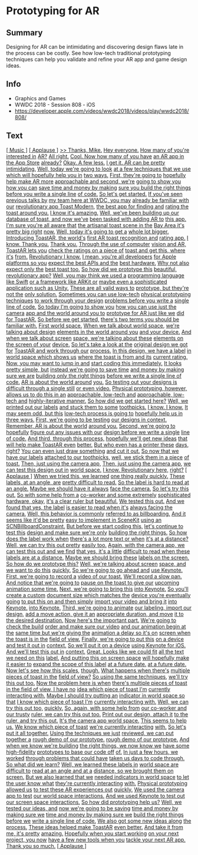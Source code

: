 # Prototyping for AR

## Summary
Designing for AR can be intimidating and discovering design flaws late in the process can be costly. See how low-tech traditional prototyping techniques can help you validate and refine your AR app and game design ideas.

## Info
* Graphics and Games
* WWDC 2018 - Session 808 - iOS
* https://developer.apple.com/videos/wwdc2018/videos/play/wwdc2018/808/

## Text
 [[ Music ]](https://developer.apple.com/videos/wwdc2018/videos/play/wwdc2018/808/?time=6) [[ Applause ]](https://developer.apple.com/videos/wwdc2018/videos/play/wwdc2018/808/?time=16) [&gt;&gt; Thanks, Mike.](https://developer.apple.com/videos/wwdc2018/videos/play/wwdc2018/808/?time=20) [Hey everyone.](https://developer.apple.com/videos/wwdc2018/videos/play/wwdc2018/808/?time=22) [How many of you're interested in](https://developer.apple.com/videos/wwdc2018/videos/play/wwdc2018/808/?time=24) [AR?](https://developer.apple.com/videos/wwdc2018/videos/play/wwdc2018/808/?time=25) [All right.](https://developer.apple.com/videos/wwdc2018/videos/play/wwdc2018/808/?time=27) [Cool. Now how many of you have](https://developer.apple.com/videos/wwdc2018/videos/play/wwdc2018/808/?time=28) [an AR app in the App Store](https://developer.apple.com/videos/wwdc2018/videos/play/wwdc2018/808/?time=30) [already?](https://developer.apple.com/videos/wwdc2018/videos/play/wwdc2018/808/?time=31) [Okay. A few less.](https://developer.apple.com/videos/wwdc2018/videos/play/wwdc2018/808/?time=33) [I get it. AR can be pretty](https://developer.apple.com/videos/wwdc2018/videos/play/wwdc2018/808/?time=36) [intimidating.](https://developer.apple.com/videos/wwdc2018/videos/play/wwdc2018/808/?time=37) [Well, today we're going to look](https://developer.apple.com/videos/wwdc2018/videos/play/wwdc2018/808/?time=38) [at a few techniques that we use](https://developer.apple.com/videos/wwdc2018/videos/play/wwdc2018/808/?time=40) [which will hopefully help you in](https://developer.apple.com/videos/wwdc2018/videos/play/wwdc2018/808/?time=43) [two ways.](https://developer.apple.com/videos/wwdc2018/videos/play/wwdc2018/808/?time=44) [First, they're going to](https://developer.apple.com/videos/wwdc2018/videos/play/wwdc2018/808/?time=45) [hopefully help make AR more](https://developer.apple.com/videos/wwdc2018/videos/play/wwdc2018/808/?time=47) [approachable and second, we're](https://developer.apple.com/videos/wwdc2018/videos/play/wwdc2018/808/?time=48) [going to show you how you can](https://developer.apple.com/videos/wwdc2018/videos/play/wwdc2018/808/?time=52) [save time and money by making](https://developer.apple.com/videos/wwdc2018/videos/play/wwdc2018/808/?time=53) [sure you build the right things](https://developer.apple.com/videos/wwdc2018/videos/play/wwdc2018/808/?time=55) [before you write a single line](https://developer.apple.com/videos/wwdc2018/videos/play/wwdc2018/808/?time=56) [of code.](https://developer.apple.com/videos/wwdc2018/videos/play/wwdc2018/808/?time=58) [So let's get started.](https://developer.apple.com/videos/wwdc2018/videos/play/wwdc2018/808/?time=60) [If you've seen previous talks by](https://developer.apple.com/videos/wwdc2018/videos/play/wwdc2018/808/?time=63) [my team here at WWDC, you may](https://developer.apple.com/videos/wwdc2018/videos/play/wwdc2018/808/?time=65) [already be familiar with our](https://developer.apple.com/videos/wwdc2018/videos/play/wwdc2018/808/?time=67) [revolutionary app Toast Modern,](https://developer.apple.com/videos/wwdc2018/videos/play/wwdc2018/808/?time=68) [the best app for finding and](https://developer.apple.com/videos/wwdc2018/videos/play/wwdc2018/808/?time=72) [rating the toast around you.](https://developer.apple.com/videos/wwdc2018/videos/play/wwdc2018/808/?time=74) [I know it's amazing.](https://developer.apple.com/videos/wwdc2018/videos/play/wwdc2018/808/?time=76) [Well, we've been building up our](https://developer.apple.com/videos/wwdc2018/videos/play/wwdc2018/808/?time=78) [database of toast, and now we've](https://developer.apple.com/videos/wwdc2018/videos/play/wwdc2018/808/?time=80) [been tasked with adding AR to](https://developer.apple.com/videos/wwdc2018/videos/play/wwdc2018/808/?time=82) [this app.](https://developer.apple.com/videos/wwdc2018/videos/play/wwdc2018/808/?time=85) [I'm sure you're all aware that](https://developer.apple.com/videos/wwdc2018/videos/play/wwdc2018/808/?time=87) [the artisanal toast scene in the](https://developer.apple.com/videos/wwdc2018/videos/play/wwdc2018/808/?time=88) [Bay Area it's pretty big right](https://developer.apple.com/videos/wwdc2018/videos/play/wwdc2018/808/?time=89) [now.](https://developer.apple.com/videos/wwdc2018/videos/play/wwdc2018/808/?time=91) [Well, today it's going to get a](https://developer.apple.com/videos/wwdc2018/videos/play/wwdc2018/808/?time=91) [whole lot bigger.](https://developer.apple.com/videos/wwdc2018/videos/play/wwdc2018/808/?time=95) [Introducing ToastAR, the world's](https://developer.apple.com/videos/wwdc2018/videos/play/wwdc2018/808/?time=97) [first AR toast recognition and](https://developer.apple.com/videos/wwdc2018/videos/play/wwdc2018/808/?time=102) [rating app.](https://developer.apple.com/videos/wwdc2018/videos/play/wwdc2018/808/?time=106) [I know. Thank you.](https://developer.apple.com/videos/wwdc2018/videos/play/wwdc2018/808/?time=106) [Thank you.](https://developer.apple.com/videos/wwdc2018/videos/play/wwdc2018/808/?time=108) [Through the use of computer](https://developer.apple.com/videos/wwdc2018/videos/play/wwdc2018/808/?time=111) [vision and AR, ToastAR lets you](https://developer.apple.com/videos/wwdc2018/videos/play/wwdc2018/808/?time=112) [check the ratings on a piece of](https://developer.apple.com/videos/wwdc2018/videos/play/wwdc2018/808/?time=115) [toast and get this, where it's](https://developer.apple.com/videos/wwdc2018/videos/play/wwdc2018/808/?time=116) [from.](https://developer.apple.com/videos/wwdc2018/videos/play/wwdc2018/808/?time=118) [Revolutionary I know.](https://developer.apple.com/videos/wwdc2018/videos/play/wwdc2018/808/?time=120) [I mean, you're all developers](https://developer.apple.com/videos/wwdc2018/videos/play/wwdc2018/808/?time=122) [for Apple platforms so you](https://developer.apple.com/videos/wwdc2018/videos/play/wwdc2018/808/?time=123) [expect the best APIs and the](https://developer.apple.com/videos/wwdc2018/videos/play/wwdc2018/808/?time=124) [best hardware.](https://developer.apple.com/videos/wwdc2018/videos/play/wwdc2018/808/?time=126) [Why not also expect only the](https://developer.apple.com/videos/wwdc2018/videos/play/wwdc2018/808/?time=127) [best toast too.](https://developer.apple.com/videos/wwdc2018/videos/play/wwdc2018/808/?time=129) [So how did we prototype this](https://developer.apple.com/videos/wwdc2018/videos/play/wwdc2018/808/?time=131) [beautiful, revolutionary app?](https://developer.apple.com/videos/wwdc2018/videos/play/wwdc2018/808/?time=133) [Well, you may think we used a](https://developer.apple.com/videos/wwdc2018/videos/play/wwdc2018/808/?time=134) [programming language like Swift](https://developer.apple.com/videos/wwdc2018/videos/play/wwdc2018/808/?time=137) [or a framework like ARKit or](https://developer.apple.com/videos/wwdc2018/videos/play/wwdc2018/808/?time=140) [maybe even a sophisticated](https://developer.apple.com/videos/wwdc2018/videos/play/wwdc2018/808/?time=145) [application such as Unity.](https://developer.apple.com/videos/wwdc2018/videos/play/wwdc2018/808/?time=146) [These are all valid ways to](https://developer.apple.com/videos/wwdc2018/videos/play/wwdc2018/808/?time=148) [prototype, but they're not the](https://developer.apple.com/videos/wwdc2018/videos/play/wwdc2018/808/?time=149) [only solution.](https://developer.apple.com/videos/wwdc2018/videos/play/wwdc2018/808/?time=151) [Sometimes you can use low-tech](https://developer.apple.com/videos/wwdc2018/videos/play/wwdc2018/808/?time=153) [physical prototyping techniques](https://developer.apple.com/videos/wwdc2018/videos/play/wwdc2018/808/?time=157) [to work through your design](https://developer.apple.com/videos/wwdc2018/videos/play/wwdc2018/808/?time=158) [problems before you write a](https://developer.apple.com/videos/wwdc2018/videos/play/wwdc2018/808/?time=160) [single line of code.](https://developer.apple.com/videos/wwdc2018/videos/play/wwdc2018/808/?time=161) [So today I'm going to show you](https://developer.apple.com/videos/wwdc2018/videos/play/wwdc2018/808/?time=162) [how you can use just the camera](https://developer.apple.com/videos/wwdc2018/videos/play/wwdc2018/808/?time=165) [app and the world around you to](https://developer.apple.com/videos/wwdc2018/videos/play/wwdc2018/808/?time=167) [prototype for AR just like we](https://developer.apple.com/videos/wwdc2018/videos/play/wwdc2018/808/?time=173) [did for ToastAR.](https://developer.apple.com/videos/wwdc2018/videos/play/wwdc2018/808/?time=174) [So before we get started,](https://developer.apple.com/videos/wwdc2018/videos/play/wwdc2018/808/?time=176) [there's two terms you should be](https://developer.apple.com/videos/wwdc2018/videos/play/wwdc2018/808/?time=177) [familiar with.](https://developer.apple.com/videos/wwdc2018/videos/play/wwdc2018/808/?time=178) [First world space.](https://developer.apple.com/videos/wwdc2018/videos/play/wwdc2018/808/?time=181) [When we talk about world space,](https://developer.apple.com/videos/wwdc2018/videos/play/wwdc2018/808/?time=183) [we're talking about design](https://developer.apple.com/videos/wwdc2018/videos/play/wwdc2018/808/?time=184) [elements in the world around you](https://developer.apple.com/videos/wwdc2018/videos/play/wwdc2018/808/?time=186) [and your device.](https://developer.apple.com/videos/wwdc2018/videos/play/wwdc2018/808/?time=188) [And when we talk about screen](https://developer.apple.com/videos/wwdc2018/videos/play/wwdc2018/808/?time=189) [space, we're talking about these](https://developer.apple.com/videos/wwdc2018/videos/play/wwdc2018/808/?time=193) [elements on the screen of your](https://developer.apple.com/videos/wwdc2018/videos/play/wwdc2018/808/?time=194) [device.](https://developer.apple.com/videos/wwdc2018/videos/play/wwdc2018/808/?time=196) [So let's take a look at the](https://developer.apple.com/videos/wwdc2018/videos/play/wwdc2018/808/?time=198) [original design we got for](https://developer.apple.com/videos/wwdc2018/videos/play/wwdc2018/808/?time=200) [ToastAR and work through our](https://developer.apple.com/videos/wwdc2018/videos/play/wwdc2018/808/?time=201) [process.](https://developer.apple.com/videos/wwdc2018/videos/play/wwdc2018/808/?time=202) [In this design, we have a label](https://developer.apple.com/videos/wwdc2018/videos/play/wwdc2018/808/?time=203) [in world space which shows us](https://developer.apple.com/videos/wwdc2018/videos/play/wwdc2018/808/?time=208) [where the toast is from and its](https://developer.apple.com/videos/wwdc2018/videos/play/wwdc2018/808/?time=210) [current rating.](https://developer.apple.com/videos/wwdc2018/videos/play/wwdc2018/808/?time=212) [Now, you may want to jump in and](https://developer.apple.com/videos/wwdc2018/videos/play/wwdc2018/808/?time=213) [start coding this immediately.](https://developer.apple.com/videos/wwdc2018/videos/play/wwdc2018/808/?time=215) [It looks pretty simple, but](https://developer.apple.com/videos/wwdc2018/videos/play/wwdc2018/808/?time=217) [instead we're going to save time](https://developer.apple.com/videos/wwdc2018/videos/play/wwdc2018/808/?time=218) [and money by making sure we are](https://developer.apple.com/videos/wwdc2018/videos/play/wwdc2018/808/?time=220) [building only the right things](https://developer.apple.com/videos/wwdc2018/videos/play/wwdc2018/808/?time=222) [before we write a single line of](https://developer.apple.com/videos/wwdc2018/videos/play/wwdc2018/808/?time=223) [code.](https://developer.apple.com/videos/wwdc2018/videos/play/wwdc2018/808/?time=226) [AR is about the world around](https://developer.apple.com/videos/wwdc2018/videos/play/wwdc2018/808/?time=226) [you.](https://developer.apple.com/videos/wwdc2018/videos/play/wwdc2018/808/?time=229) [So testing out your designs is](https://developer.apple.com/videos/wwdc2018/videos/play/wwdc2018/808/?time=230) [difficult through a single still](https://developer.apple.com/videos/wwdc2018/videos/play/wwdc2018/808/?time=232) [or even video.](https://developer.apple.com/videos/wwdc2018/videos/play/wwdc2018/808/?time=234) [Physical prototyping, however,](https://developer.apple.com/videos/wwdc2018/videos/play/wwdc2018/808/?time=236) [allows us to do this in an](https://developer.apple.com/videos/wwdc2018/videos/play/wwdc2018/808/?time=238) [approachable, low-tech and](https://developer.apple.com/videos/wwdc2018/videos/play/wwdc2018/808/?time=239) [approachable, low-tech and](https://developer.apple.com/videos/wwdc2018/videos/play/wwdc2018/808/?time=239) [highly-iterative manner.](https://developer.apple.com/videos/wwdc2018/videos/play/wwdc2018/808/?time=241) [So how did we get started here?](https://developer.apple.com/videos/wwdc2018/videos/play/wwdc2018/808/?time=243) [Well, we printed out our labels](https://developer.apple.com/videos/wwdc2018/videos/play/wwdc2018/808/?time=245) [and stuck them to some](https://developer.apple.com/videos/wwdc2018/videos/play/wwdc2018/808/?time=248) [toothpicks.](https://developer.apple.com/videos/wwdc2018/videos/play/wwdc2018/808/?time=250) [I know. I know.](https://developer.apple.com/videos/wwdc2018/videos/play/wwdc2018/808/?time=251) [It may seem odd, but this](https://developer.apple.com/videos/wwdc2018/videos/play/wwdc2018/808/?time=253) [low-tech process is going to](https://developer.apple.com/videos/wwdc2018/videos/play/wwdc2018/808/?time=255) [hopefully help us in three ways.](https://developer.apple.com/videos/wwdc2018/videos/play/wwdc2018/808/?time=257) [First, we're going to be testing](https://developer.apple.com/videos/wwdc2018/videos/play/wwdc2018/808/?time=260) [our designs in context.](https://developer.apple.com/videos/wwdc2018/videos/play/wwdc2018/808/?time=262) [Remember, AR is about the world](https://developer.apple.com/videos/wwdc2018/videos/play/wwdc2018/808/?time=263) [around you.](https://developer.apple.com/videos/wwdc2018/videos/play/wwdc2018/808/?time=265) [Second, we're going to hopefully](https://developer.apple.com/videos/wwdc2018/videos/play/wwdc2018/808/?time=267) [figure out any issues with our](https://developer.apple.com/videos/wwdc2018/videos/play/wwdc2018/808/?time=269) [design before we write a single](https://developer.apple.com/videos/wwdc2018/videos/play/wwdc2018/808/?time=270) [line of code.](https://developer.apple.com/videos/wwdc2018/videos/play/wwdc2018/808/?time=272) [And third, through this process,](https://developer.apple.com/videos/wwdc2018/videos/play/wwdc2018/808/?time=274) [hopefully we'll get new ideas](https://developer.apple.com/videos/wwdc2018/videos/play/wwdc2018/808/?time=277) [that will help make ToastAR even](https://developer.apple.com/videos/wwdc2018/videos/play/wwdc2018/808/?time=279) [better.](https://developer.apple.com/videos/wwdc2018/videos/play/wwdc2018/808/?time=281) [But who even has a printer these](https://developer.apple.com/videos/wwdc2018/videos/play/wwdc2018/808/?time=283) [days, right?](https://developer.apple.com/videos/wwdc2018/videos/play/wwdc2018/808/?time=284) [You can even just draw something](https://developer.apple.com/videos/wwdc2018/videos/play/wwdc2018/808/?time=286) [and cut it out.](https://developer.apple.com/videos/wwdc2018/videos/play/wwdc2018/808/?time=288) [So now that we have our labels](https://developer.apple.com/videos/wwdc2018/videos/play/wwdc2018/808/?time=291) [attached to our toothpicks,](https://developer.apple.com/videos/wwdc2018/videos/play/wwdc2018/808/?time=294) [well, we stick them in a piece](https://developer.apple.com/videos/wwdc2018/videos/play/wwdc2018/808/?time=296) [of toast.](https://developer.apple.com/videos/wwdc2018/videos/play/wwdc2018/808/?time=297) [Then, just using the camera app,](https://developer.apple.com/videos/wwdc2018/videos/play/wwdc2018/808/?time=298) [Then, just using the camera app,](https://developer.apple.com/videos/wwdc2018/videos/play/wwdc2018/808/?time=298) [we can test this design out in](https://developer.apple.com/videos/wwdc2018/videos/play/wwdc2018/808/?time=301) [world space.](https://developer.apple.com/videos/wwdc2018/videos/play/wwdc2018/808/?time=302) [I know. Revolutionary here,](https://developer.apple.com/videos/wwdc2018/videos/play/wwdc2018/808/?time=305) [right?](https://developer.apple.com/videos/wwdc2018/videos/play/wwdc2018/808/?time=307) [[ Applause ]](https://developer.apple.com/videos/wwdc2018/videos/play/wwdc2018/808/?time=308) [When we tried this, we learned](https://developer.apple.com/videos/wwdc2018/videos/play/wwdc2018/808/?time=312) [one thing really quickly.](https://developer.apple.com/videos/wwdc2018/videos/play/wwdc2018/808/?time=313) [These labels, at an angle, are](https://developer.apple.com/videos/wwdc2018/videos/play/wwdc2018/808/?time=314) [pretty difficult to read.](https://developer.apple.com/videos/wwdc2018/videos/play/wwdc2018/808/?time=316) [So the label is hard to read at](https://developer.apple.com/videos/wwdc2018/videos/play/wwdc2018/808/?time=318) [an angle.](https://developer.apple.com/videos/wwdc2018/videos/play/wwdc2018/808/?time=320) [Maybe we should have it always](https://developer.apple.com/videos/wwdc2018/videos/play/wwdc2018/808/?time=321) [face the camera.](https://developer.apple.com/videos/wwdc2018/videos/play/wwdc2018/808/?time=323) [So let's try this out.](https://developer.apple.com/videos/wwdc2018/videos/play/wwdc2018/808/?time=324) [So with some help from a](https://developer.apple.com/videos/wwdc2018/videos/play/wwdc2018/808/?time=327) [co-worker and some extremely](https://developer.apple.com/videos/wwdc2018/videos/play/wwdc2018/808/?time=329) [sophisticated hardware, okay,](https://developer.apple.com/videos/wwdc2018/videos/play/wwdc2018/808/?time=331) [it's a clear ruler but](https://developer.apple.com/videos/wwdc2018/videos/play/wwdc2018/808/?time=334) [beautiful.](https://developer.apple.com/videos/wwdc2018/videos/play/wwdc2018/808/?time=336) [We tested this out.](https://developer.apple.com/videos/wwdc2018/videos/play/wwdc2018/808/?time=338) [And we found that yes, the label](https://developer.apple.com/videos/wwdc2018/videos/play/wwdc2018/808/?time=339) [is easier to read when it's](https://developer.apple.com/videos/wwdc2018/videos/play/wwdc2018/808/?time=341) [always facing the camera.](https://developer.apple.com/videos/wwdc2018/videos/play/wwdc2018/808/?time=342) [Well, this behavior is commonly](https://developer.apple.com/videos/wwdc2018/videos/play/wwdc2018/808/?time=345) [referred to as billboarding.](https://developer.apple.com/videos/wwdc2018/videos/play/wwdc2018/808/?time=346) [And it seems like it'd be pretty](https://developer.apple.com/videos/wwdc2018/videos/play/wwdc2018/808/?time=347) [easy to implement in SceneKit](https://developer.apple.com/videos/wwdc2018/videos/play/wwdc2018/808/?time=349) [using an SCNBillboardConstraint.](https://developer.apple.com/videos/wwdc2018/videos/play/wwdc2018/808/?time=351) [But before we start coding this,](https://developer.apple.com/videos/wwdc2018/videos/play/wwdc2018/808/?time=353) [let's continue to test this](https://developer.apple.com/videos/wwdc2018/videos/play/wwdc2018/808/?time=356) [design and make sure we're only](https://developer.apple.com/videos/wwdc2018/videos/play/wwdc2018/808/?time=357) [building the right things.](https://developer.apple.com/videos/wwdc2018/videos/play/wwdc2018/808/?time=358) [So how does the label work when](https://developer.apple.com/videos/wwdc2018/videos/play/wwdc2018/808/?time=360) [there's a lot more text or when](https://developer.apple.com/videos/wwdc2018/videos/play/wwdc2018/808/?time=361) [it's at a distance?](https://developer.apple.com/videos/wwdc2018/videos/play/wwdc2018/808/?time=363) [Well, we can try this out pretty](https://developer.apple.com/videos/wwdc2018/videos/play/wwdc2018/808/?time=364) [easily too.](https://developer.apple.com/videos/wwdc2018/videos/play/wwdc2018/808/?time=365) [Again, with the camera app, we](https://developer.apple.com/videos/wwdc2018/videos/play/wwdc2018/808/?time=367) [can test this out and we find](https://developer.apple.com/videos/wwdc2018/videos/play/wwdc2018/808/?time=369) [that yes, it's a little](https://developer.apple.com/videos/wwdc2018/videos/play/wwdc2018/808/?time=371) [difficult to read when these](https://developer.apple.com/videos/wwdc2018/videos/play/wwdc2018/808/?time=372) [labels are at a distance.](https://developer.apple.com/videos/wwdc2018/videos/play/wwdc2018/808/?time=373) [Maybe we should bring these](https://developer.apple.com/videos/wwdc2018/videos/play/wwdc2018/808/?time=375) [labels on the screen.](https://developer.apple.com/videos/wwdc2018/videos/play/wwdc2018/808/?time=376) [So how do we prototype this?](https://developer.apple.com/videos/wwdc2018/videos/play/wwdc2018/808/?time=378) [Well, we're talking about screen](https://developer.apple.com/videos/wwdc2018/videos/play/wwdc2018/808/?time=380) [space, and we want to do this](https://developer.apple.com/videos/wwdc2018/videos/play/wwdc2018/808/?time=384) [quickly.](https://developer.apple.com/videos/wwdc2018/videos/play/wwdc2018/808/?time=385) [So we're going to go ahead and](https://developer.apple.com/videos/wwdc2018/videos/play/wwdc2018/808/?time=385) [use Keynote.](https://developer.apple.com/videos/wwdc2018/videos/play/wwdc2018/808/?time=386) [First, we're going to record a](https://developer.apple.com/videos/wwdc2018/videos/play/wwdc2018/808/?time=388) [video of our toast.](https://developer.apple.com/videos/wwdc2018/videos/play/wwdc2018/808/?time=390) [We'll record a slow pan.](https://developer.apple.com/videos/wwdc2018/videos/play/wwdc2018/808/?time=394) [And notice that we're going to](https://developer.apple.com/videos/wwdc2018/videos/play/wwdc2018/808/?time=396) [pause on the toast to give our](https://developer.apple.com/videos/wwdc2018/videos/play/wwdc2018/808/?time=398) [upcoming animation some time.](https://developer.apple.com/videos/wwdc2018/videos/play/wwdc2018/808/?time=400) [Next, we're going to bring this](https://developer.apple.com/videos/wwdc2018/videos/play/wwdc2018/808/?time=402) [into Keynote.](https://developer.apple.com/videos/wwdc2018/videos/play/wwdc2018/808/?time=406) [So you'll create a custom](https://developer.apple.com/videos/wwdc2018/videos/play/wwdc2018/808/?time=409) [document size which matches the](https://developer.apple.com/videos/wwdc2018/videos/play/wwdc2018/808/?time=410) [device you're eventually going](https://developer.apple.com/videos/wwdc2018/videos/play/wwdc2018/808/?time=412) [to put this on and then simply](https://developer.apple.com/videos/wwdc2018/videos/play/wwdc2018/808/?time=413) [import your video and bring it](https://developer.apple.com/videos/wwdc2018/videos/play/wwdc2018/808/?time=418) [into Keynote.](https://developer.apple.com/videos/wwdc2018/videos/play/wwdc2018/808/?time=419) [into Keynote.](https://developer.apple.com/videos/wwdc2018/videos/play/wwdc2018/808/?time=419) [Third, we're going to animate](https://developer.apple.com/videos/wwdc2018/videos/play/wwdc2018/808/?time=423) [our labeling, import our design,](https://developer.apple.com/videos/wwdc2018/videos/play/wwdc2018/808/?time=426) [add a move action, give it an](https://developer.apple.com/videos/wwdc2018/videos/play/wwdc2018/808/?time=430) [appropriate duration, and move](https://developer.apple.com/videos/wwdc2018/videos/play/wwdc2018/808/?time=432) [it to the desired destination.](https://developer.apple.com/videos/wwdc2018/videos/play/wwdc2018/808/?time=435) [Now here's the important part.](https://developer.apple.com/videos/wwdc2018/videos/play/wwdc2018/808/?time=437) [We're going to check the build](https://developer.apple.com/videos/wwdc2018/videos/play/wwdc2018/808/?time=441) [order and make sure our video](https://developer.apple.com/videos/wwdc2018/videos/play/wwdc2018/808/?time=442) [and our animation begin at the](https://developer.apple.com/videos/wwdc2018/videos/play/wwdc2018/808/?time=444) [same time but we're giving the](https://developer.apple.com/videos/wwdc2018/videos/play/wwdc2018/808/?time=445) [animation a delay so it's on](https://developer.apple.com/videos/wwdc2018/videos/play/wwdc2018/808/?time=448) [screen when the toast is in the](https://developer.apple.com/videos/wwdc2018/videos/play/wwdc2018/808/?time=450) [field of view.](https://developer.apple.com/videos/wwdc2018/videos/play/wwdc2018/808/?time=451) [Finally, we're going to put this](https://developer.apple.com/videos/wwdc2018/videos/play/wwdc2018/808/?time=454) [on a device and test it out in](https://developer.apple.com/videos/wwdc2018/videos/play/wwdc2018/808/?time=456) [context.](https://developer.apple.com/videos/wwdc2018/videos/play/wwdc2018/808/?time=458) [So we'll put it on a device](https://developer.apple.com/videos/wwdc2018/videos/play/wwdc2018/808/?time=462) [using Keynote for iOS.](https://developer.apple.com/videos/wwdc2018/videos/play/wwdc2018/808/?time=463) [And we'll test this out in](https://developer.apple.com/videos/wwdc2018/videos/play/wwdc2018/808/?time=465) [context.](https://developer.apple.com/videos/wwdc2018/videos/play/wwdc2018/808/?time=466) [Great. Looks like we could fit](https://developer.apple.com/videos/wwdc2018/videos/play/wwdc2018/808/?time=470) [all the text we need on this](https://developer.apple.com/videos/wwdc2018/videos/play/wwdc2018/808/?time=472) [label.](https://developer.apple.com/videos/wwdc2018/videos/play/wwdc2018/808/?time=473) [And putting this on screen space](https://developer.apple.com/videos/wwdc2018/videos/play/wwdc2018/808/?time=473) [will hopefully make it easier to](https://developer.apple.com/videos/wwdc2018/videos/play/wwdc2018/808/?time=475) [expand the scope of this label](https://developer.apple.com/videos/wwdc2018/videos/play/wwdc2018/808/?time=477) [at a future date.](https://developer.apple.com/videos/wwdc2018/videos/play/wwdc2018/808/?time=478) [at a future date.](https://developer.apple.com/videos/wwdc2018/videos/play/wwdc2018/808/?time=478) [Now let's see how this scales,](https://developer.apple.com/videos/wwdc2018/videos/play/wwdc2018/808/?time=481) [though.](https://developer.apple.com/videos/wwdc2018/videos/play/wwdc2018/808/?time=483) [What happens when there's](https://developer.apple.com/videos/wwdc2018/videos/play/wwdc2018/808/?time=483) [multiple pieces of toast in the](https://developer.apple.com/videos/wwdc2018/videos/play/wwdc2018/808/?time=483) [field of view?](https://developer.apple.com/videos/wwdc2018/videos/play/wwdc2018/808/?time=485) [So using the same techniques,](https://developer.apple.com/videos/wwdc2018/videos/play/wwdc2018/808/?time=487) [we'll try this out too.](https://developer.apple.com/videos/wwdc2018/videos/play/wwdc2018/808/?time=488) [Now the problem here is when](https://developer.apple.com/videos/wwdc2018/videos/play/wwdc2018/808/?time=493) [there's multiple pieces of toast](https://developer.apple.com/videos/wwdc2018/videos/play/wwdc2018/808/?time=495) [in the field of view, I have no](https://developer.apple.com/videos/wwdc2018/videos/play/wwdc2018/808/?time=496) [idea which piece of toast I'm](https://developer.apple.com/videos/wwdc2018/videos/play/wwdc2018/808/?time=498) [currently interacting with.](https://developer.apple.com/videos/wwdc2018/videos/play/wwdc2018/808/?time=500) [Maybe I should try putting an](https://developer.apple.com/videos/wwdc2018/videos/play/wwdc2018/808/?time=502) [indicator in world space so that](https://developer.apple.com/videos/wwdc2018/videos/play/wwdc2018/808/?time=504) [I know which piece of toast I'm](https://developer.apple.com/videos/wwdc2018/videos/play/wwdc2018/808/?time=507) [currently interacting with.](https://developer.apple.com/videos/wwdc2018/videos/play/wwdc2018/808/?time=508) [Well, we can try this out too,](https://developer.apple.com/videos/wwdc2018/videos/play/wwdc2018/808/?time=509) [quickly.](https://developer.apple.com/videos/wwdc2018/videos/play/wwdc2018/808/?time=511) [So, again, with some help from](https://developer.apple.com/videos/wwdc2018/videos/play/wwdc2018/808/?time=514) [our co-worker and our trusty](https://developer.apple.com/videos/wwdc2018/videos/play/wwdc2018/808/?time=515) [ruler, we can try this out too.](https://developer.apple.com/videos/wwdc2018/videos/play/wwdc2018/808/?time=517) [Print out our design, attach it](https://developer.apple.com/videos/wwdc2018/videos/play/wwdc2018/808/?time=519) [to the ruler, and try this out.](https://developer.apple.com/videos/wwdc2018/videos/play/wwdc2018/808/?time=521) [It's the camera app world space.](https://developer.apple.com/videos/wwdc2018/videos/play/wwdc2018/808/?time=523) [This seems to help us.](https://developer.apple.com/videos/wwdc2018/videos/play/wwdc2018/808/?time=526) [We know which piece of toast](https://developer.apple.com/videos/wwdc2018/videos/play/wwdc2018/808/?time=527) [we're currently interacting](https://developer.apple.com/videos/wwdc2018/videos/play/wwdc2018/808/?time=528) [with.](https://developer.apple.com/videos/wwdc2018/videos/play/wwdc2018/808/?time=530) [So let's put it all together.](https://developer.apple.com/videos/wwdc2018/videos/play/wwdc2018/808/?time=532) [Using the techniques we just](https://developer.apple.com/videos/wwdc2018/videos/play/wwdc2018/808/?time=534) [reviewed, we can put together a](https://developer.apple.com/videos/wwdc2018/videos/play/wwdc2018/808/?time=536) [rough demo of our prototype.](https://developer.apple.com/videos/wwdc2018/videos/play/wwdc2018/808/?time=538) [rough demo of our prototype.](https://developer.apple.com/videos/wwdc2018/videos/play/wwdc2018/808/?time=538) [And when we know we're building](https://developer.apple.com/videos/wwdc2018/videos/play/wwdc2018/808/?time=540) [the right things, we now know we](https://developer.apple.com/videos/wwdc2018/videos/play/wwdc2018/808/?time=541) [have some high-fidelity](https://developer.apple.com/videos/wwdc2018/videos/play/wwdc2018/808/?time=546) [prototypes to base our code off](https://developer.apple.com/videos/wwdc2018/videos/play/wwdc2018/808/?time=547) [of.](https://developer.apple.com/videos/wwdc2018/videos/play/wwdc2018/808/?time=551) [In just a few hours, we worked](https://developer.apple.com/videos/wwdc2018/videos/play/wwdc2018/808/?time=551) [through problems that could have](https://developer.apple.com/videos/wwdc2018/videos/play/wwdc2018/808/?time=553) [taken us days to code through.](https://developer.apple.com/videos/wwdc2018/videos/play/wwdc2018/808/?time=555) [So what did we learn?](https://developer.apple.com/videos/wwdc2018/videos/play/wwdc2018/808/?time=558) [Well, we learned these labels in](https://developer.apple.com/videos/wwdc2018/videos/play/wwdc2018/808/?time=559) [world space are difficult to](https://developer.apple.com/videos/wwdc2018/videos/play/wwdc2018/808/?time=560) [read at an angle and at a](https://developer.apple.com/videos/wwdc2018/videos/play/wwdc2018/808/?time=561) [distance, so we brought them on](https://developer.apple.com/videos/wwdc2018/videos/play/wwdc2018/808/?time=563) [screen.](https://developer.apple.com/videos/wwdc2018/videos/play/wwdc2018/808/?time=565) [But we also learned that we](https://developer.apple.com/videos/wwdc2018/videos/play/wwdc2018/808/?time=566) [needed indicators in world space](https://developer.apple.com/videos/wwdc2018/videos/play/wwdc2018/808/?time=569) [to let the user know what](https://developer.apple.com/videos/wwdc2018/videos/play/wwdc2018/808/?time=570) [they're currently interacting](https://developer.apple.com/videos/wwdc2018/videos/play/wwdc2018/808/?time=571) [with.](https://developer.apple.com/videos/wwdc2018/videos/play/wwdc2018/808/?time=572) [Physical prototyping allowed us](https://developer.apple.com/videos/wwdc2018/videos/play/wwdc2018/808/?time=578) [to test these AR experiences out](https://developer.apple.com/videos/wwdc2018/videos/play/wwdc2018/808/?time=580) [quickly.](https://developer.apple.com/videos/wwdc2018/videos/play/wwdc2018/808/?time=582) [We used the camera app to test](https://developer.apple.com/videos/wwdc2018/videos/play/wwdc2018/808/?time=584) [our world space interactions.](https://developer.apple.com/videos/wwdc2018/videos/play/wwdc2018/808/?time=586) [And we used Keynote to test out](https://developer.apple.com/videos/wwdc2018/videos/play/wwdc2018/808/?time=589) [our screen space interactions.](https://developer.apple.com/videos/wwdc2018/videos/play/wwdc2018/808/?time=590) [So how did prototyping help us?](https://developer.apple.com/videos/wwdc2018/videos/play/wwdc2018/808/?time=592) [Well, we tested our ideas, and](https://developer.apple.com/videos/wwdc2018/videos/play/wwdc2018/808/?time=595) [now we're going to be saving](https://developer.apple.com/videos/wwdc2018/videos/play/wwdc2018/808/?time=598) [time and money by making sure we](https://developer.apple.com/videos/wwdc2018/videos/play/wwdc2018/808/?time=599) [time and money by making sure we](https://developer.apple.com/videos/wwdc2018/videos/play/wwdc2018/808/?time=599) [build the right things before we](https://developer.apple.com/videos/wwdc2018/videos/play/wwdc2018/808/?time=601) [write a single line of code.](https://developer.apple.com/videos/wwdc2018/videos/play/wwdc2018/808/?time=602) [We also got some new ideas along](https://developer.apple.com/videos/wwdc2018/videos/play/wwdc2018/808/?time=609) [the process.](https://developer.apple.com/videos/wwdc2018/videos/play/wwdc2018/808/?time=610) [These ideas helped make ToastAR](https://developer.apple.com/videos/wwdc2018/videos/play/wwdc2018/808/?time=611) [even better.](https://developer.apple.com/videos/wwdc2018/videos/play/wwdc2018/808/?time=613) [And take it from me, it's pretty](https://developer.apple.com/videos/wwdc2018/videos/play/wwdc2018/808/?time=613) [amazing.](https://developer.apple.com/videos/wwdc2018/videos/play/wwdc2018/808/?time=616) [Hopefully when you start working](https://developer.apple.com/videos/wwdc2018/videos/play/wwdc2018/808/?time=618) [on your next project, you now](https://developer.apple.com/videos/wwdc2018/videos/play/wwdc2018/808/?time=620) [have a few new tools when you](https://developer.apple.com/videos/wwdc2018/videos/play/wwdc2018/808/?time=622) [tackle your next AR app.](https://developer.apple.com/videos/wwdc2018/videos/play/wwdc2018/808/?time=625) [Thank you so much.](https://developer.apple.com/videos/wwdc2018/videos/play/wwdc2018/808/?time=628) [[ Applause ]](https://developer.apple.com/videos/wwdc2018/videos/play/wwdc2018/808/?time=629)